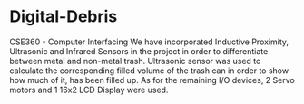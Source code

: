 # Digital-Debris
CSE360 - Computer Interfacing
We have incorporated Inductive Proximity, Ultrasonic and Infrared Sensors in the project in order to differentiate between metal and non-metal trash. Ultrasonic sensor was used to calculate the
corresponding filled volume of the trash can in order to show how much of it, has been filled up. As for the remaining I/O devices, 2 Servo motors and 1 16x2 LCD Display were used.
